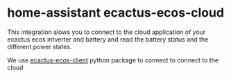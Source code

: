 # home-assistant ecactus-ecos-cloud

This integration alows you to connect to the cloud application of your ecactus ecos intverter and battery and read the battery status and the different power states.

We use [ecactus-ecos-client](https://github.com/sjhoeksma/ecactus-ecos-client) python package to connect to connect to the cloud

